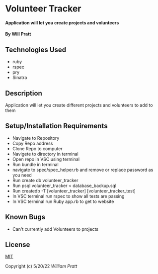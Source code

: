 #  Volunteer Tracker

#### Application will let you create projects and volunteers

#### By Will Pratt

## Technologies Used

* ruby
* rspec
* pry
* Sinatra

## Description

Application will let you create different projects and volunteers to add to them

## Setup/Installation Requirements

* Navigate to Repository 
* Copy Repo address
* Clone Repo to computer
* Navigete to directory in terminal
* Open repo in VSC using terminal 
* Run bundle in terminal
* navigate to spec/spec_helper.rb and remove or replace password as you need
* Run create db volunteer_tracker
* Run psql volunteer_tracker < database_backup.sql
* Run createdb -T [volunteer_tracker] [volunteer_tracker_test]
* In VSC terminal run rspec to show all tests are passing
* In VSC terminal run Ruby app.rb to get to website

## Known Bugs

* Can't currently add Volunteers to projects

## License

[MIT](https://opensource.org/licenses/MIT)

Copyright (c) 5/20/22 _William Pratt_